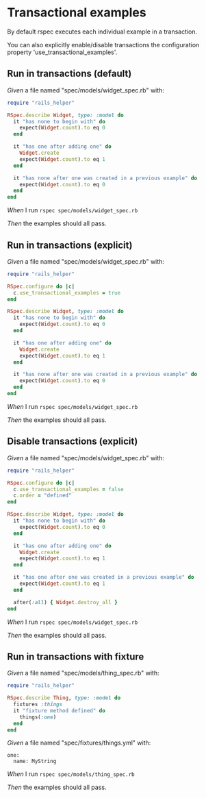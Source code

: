 # Transactional examples

By default rspec executes each individual example in a transaction.

  You can also explicitly enable/disable transactions the configuration
  property 'use_transactional_examples'.

## Run in transactions (default)

_Given_ a file named "spec/models/widget_spec.rb" with:

```ruby
require "rails_helper"

RSpec.describe Widget, type: :model do
  it "has none to begin with" do
    expect(Widget.count).to eq 0
  end

  it "has one after adding one" do
    Widget.create
    expect(Widget.count).to eq 1
  end

  it "has none after one was created in a previous example" do
    expect(Widget.count).to eq 0
  end
end
```

_When_ I run `rspec spec/models/widget_spec.rb`

_Then_ the examples should all pass.

## Run in transactions (explicit)

_Given_ a file named "spec/models/widget_spec.rb" with:

```ruby
require "rails_helper"

RSpec.configure do |c|
  c.use_transactional_examples = true
end

RSpec.describe Widget, type: :model do
  it "has none to begin with" do
    expect(Widget.count).to eq 0
  end

  it "has one after adding one" do
    Widget.create
    expect(Widget.count).to eq 1
  end

  it "has none after one was created in a previous example" do
    expect(Widget.count).to eq 0
  end
end
```

_When_ I run `rspec spec/models/widget_spec.rb`

_Then_ the examples should all pass.

## Disable transactions (explicit)

_Given_ a file named "spec/models/widget_spec.rb" with:

```ruby
require "rails_helper"

RSpec.configure do |c|
  c.use_transactional_examples = false
  c.order = "defined"
end

RSpec.describe Widget, type: :model do
  it "has none to begin with" do
    expect(Widget.count).to eq 0
  end

  it "has one after adding one" do
    Widget.create
    expect(Widget.count).to eq 1
  end

  it "has one after one was created in a previous example" do
    expect(Widget.count).to eq 1
  end

  after(:all) { Widget.destroy_all }
end
```

_When_ I run `rspec spec/models/widget_spec.rb`

_Then_ the examples should all pass.

## Run in transactions with fixture

_Given_ a file named "spec/models/thing_spec.rb" with:

```ruby
require "rails_helper"

RSpec.describe Thing, type: :model do
  fixtures :things
  it "fixture method defined" do
    things(:one)
  end
end
```

_Given_ a file named "spec/fixtures/things.yml" with:

```
one:
  name: MyString
```

_When_ I run `rspec spec/models/thing_spec.rb`

_Then_ the examples should all pass.
